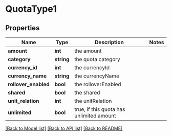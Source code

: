 # QuotaType1

## Properties
Name | Type | Description | Notes
------------ | ------------- | ------------- | -------------
**amount** | **int** | the amount | 
**category** | **string** | the quota category | 
**currency_id** | **int** | the currencyId | 
**currency_name** | **string** | the currencyName | 
**rollover_enabled** | **bool** | the rolloverEnabled | 
**shared** | **bool** | the shared | 
**unit_relation** | **int** | the unitRelation | 
**unlimited** | **bool** | true, if this quota has unlimited amount | 

[[Back to Model list]](../README.md#documentation-for-models) [[Back to API list]](../README.md#documentation-for-api-endpoints) [[Back to README]](../README.md)


